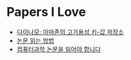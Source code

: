 # Papers I Love

- [다이나모: 아마존의 고가용성 키-값 저장소](dynamo-amazons-highly-available-key-value-store.html)
- [논문 읽는 방법](how-to-read-a-paper.html)
- [컴퓨터과학 논문을 읽어야 합니다](you-should-be-reading-academic-computer-science-papers.html)
